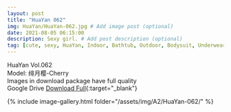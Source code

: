```yaml
---
layout: post
title: "HuaYan 062"
img: HuaYan/HuaYan-062.jpg # Add image post (optional)
date: 2021-08-05 06:15:00
description: Sexy girl. # Add post description (optional)
tag: [cute, sexy, HuaYan, Indoor, Bathtub, Outdoor, Bodysuit, Underwear, Cosplay, Big Tits, Tattoo]
---
```

HuaYan Vol.062  
Model: 绯月樱-Cherry  
Images in download package have full quality                    
Google Drive [Download Full](http://gestyy.com/eoGhAZ){:target="_blank"}

{% include image-gallery.html folder="/assets/img/A2/HuaYan-062/" %}
